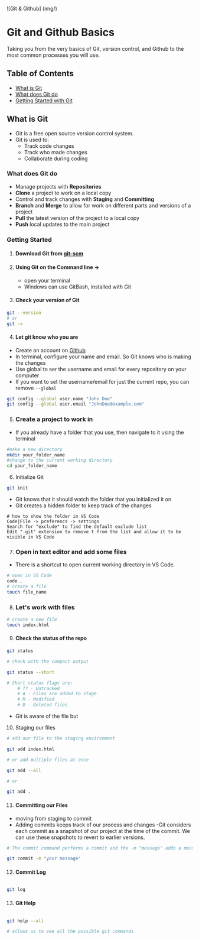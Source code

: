 ![Git & Github] (img/)

# Git and Github Basics

Taking you from the very basics of Git, version control, and Github to the most common
processes you will use.

## Table of Contents
- [What is Git](#what-is-git)
- [What does Git do](#what-does-git-do)
- [Getting Started with Git](#getting-started)

## What is Git

-   Git is a free open source version control system.
-   Git is used to:
    -   Track code changes
    -   Track who made changes
    -   Collaborate during coding

### What does Git do

-   Manage projects with **Repositories**
-   **Clone** a project to work on a local copy
-   Control and track changes with **Staging** and **Committing**
-   **Branch** and **Merge** to allow for work on different parts and versions
    of a project
-   **Pull** the latest version of the project to a local copy
-   **Push** local updates to the main project

### Getting Started
1. #### Download Git from [git-scm](https://git-scm.com/)
2. #### Using Git on the Command line ->
    - open your terminal
    - Windows can use GitBash, installed with Git
3. #### Check your version of Git

```bash
git --version
# or
git -v
```
4.  #### Let git know who you are

- Create an account on [Github](https://github.com)
- In terminal, configure your name and email.  So Git knows who is making the changes
- Use global to ser the username and email for every repository on your computer
- If you want to set the username/email for just the current repo, you can remove ```
--global ```

```bash
git config --global user.name "John Doe"
git config --global user.email "JohnDoe@example.com"
```

5. ### Create a project to work in
- If you already have a folder that you use, then navigate to it using the terminal

```bash
#make a new directory
mkdir your_folder_name
#change to the current working directory
cd your_folder_name
```

6.  Initialize Git
```bash
git init
```

- Git knows that it should watch the folder that you initialized it on
- Git creates a hidden folder to keep track of the changes

```
# how to show the folder in VS Code
Code|File -> preferencs -> settings
Search for "exclude" to find the default exclude list
Edit ".git" extension to remove t from the list and allow it to be visible in VS Code
```

7. ### Open in text editor and add some files
- There is a shortcut to open current working directory in VS Code. 
```bash
# open in VS Code
code .
# create a file
touch file_name
```

8. ### Let's work with files
```bash
# create a new file
touch index.html
```
9. #### Check the status of the repo
```bash
git status

# check with the compact output

git status --short

# Short status flags are:
    # ?? - Untracked
    # A - Files are added to stage
    # M - Modified
    # D - Deleted files
```
- Git is aware of the file but     

10. Staging our files
```bash
# add our file to the staging environment

git add index.html

# or add multiple files at once

git add --all

# or 

git add .
```

11. #### Committing our Files
- moving from staging to commit
- Adding commits keeps track of our process and changes
-Git considers each commit as a snapshot of our project at the time 
of the commit.  We can use these snapshots to revert to earlier versions.

```bash
# The commit command performs a commit and the -m "message" adds a message.

git commit -m "your message"
```

12. #### Commit Log

```bash

git log
```

13. #### Git Help

```bash

git help --all

# allows us to see all the possible git commands
```


